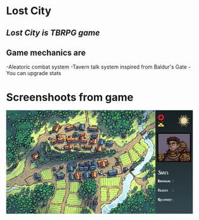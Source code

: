 # Lost City
## _Lost City is TBRPG game_





## Game mechanics are


-Aleatoric combat system
-Tavern talk system inspired from Baldur's Gate
-You can upgrade stats

# Screenshoots from game
![](img/main.png)
